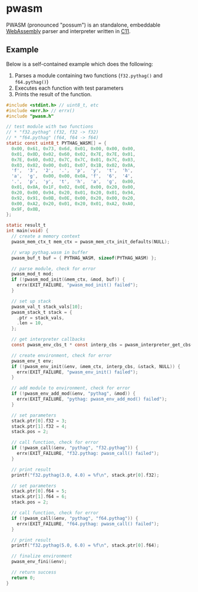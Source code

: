 # pwasm

PWASM (pronounced "possum") is an standalone, embeddable [WebAssembly][]
parser and interpreter written in [C11][].

## Example

Below is a self-contained example which does the following:

1. Parses a module containing two functions (`f32.pythag()` and
   `f64.pythag()`)
2. Executes each function with test parameters
3. Prints the result of the function.

```c
#include <stdint.h> // uint8_t, etc
#include <err.h> // errx()
#include "pwasm.h"

// test module with two functions
// * "f32.pythag" (f32, f32 -> f32)
// * "f64.pythag" (f64, f64 -> f64)
static const uint8_t PYTHAG_WASM[] = {
  0x00, 0x61, 0x73, 0x6d, 0x01, 0x00, 0x00, 0x00,
  0x01, 0x0D, 0x02, 0x60, 0x02, 0x7E, 0x7E, 0x01,
  0x7E, 0x60, 0x02, 0x7C, 0x7C, 0x01, 0x7C, 0x03,
  0x03, 0x02, 0x00, 0x01, 0x07, 0x1B, 0x02, 0x0A,
  'f',  '3',  '2',  '.',  'p',  'y',  't',  'h',
  'a',  'g',  0x00, 0x00, 0x0A, 'f',  '6',  '4',
  '.',  'p',  'y',  't',  'h',  'a',  'g',  0x00,
  0x01, 0x0A, 0x1F, 0x02, 0x0E, 0x00, 0x20, 0x00,
  0x20, 0x00, 0x94, 0x20, 0x01, 0x20, 0x01, 0x94,
  0x92, 0x91, 0x0B, 0x0E, 0x00, 0x20, 0x00, 0x20,
  0x00, 0xA2, 0x20, 0x01, 0x20, 0x01, 0xA2, 0xA0,
  0x9F, 0x0B,
};

static result_t
int main(void) {
  // create a memory context
  pwasm_mem_ctx_t mem_ctx = pwasm_mem_ctx_init_defaults(NULL);

  // wrap pythag.wasm in buffer
  pwasm_buf_t buf = { PYTHAG_WASM, sizeof(PYTHAG_WASM) };

  // parse module, check for error
  pwasm_mod_t mod;
  if (!pwasm_mod_init(&mem_ctx, &mod, buf)) {
    errx(EXIT_FAILURE, "pwasm_mod_init() failed");
  }

  // set up stack
  pwasm_val_t stack_vals[10];
  pwasm_stack_t stack = {
    .ptr = stack_vals,
    .len = 10,
  };

  // get interpreter callbacks
  const pwasm_env_cbs_t * const interp_cbs = pwasm_interpreter_get_cbs();

  // create environment, check for error
  pwasm_env_t env;
  if (!pwasm_env_init(&env, &mem_ctx, interp_cbs, &stack, NULL)) {
    errx(EXIT_FAILURE, "pwasm_env_init() failed");
  }

  // add module to environment, check for error
  if (!pwasm_env_add_mod(&env, "pythag", &mod)) {
    errx(EXIT_FAILURE, "pythag: pwasm_env_add_mod() failed");
  }

  // set parameters
  stack.ptr[0].f32 = 3;
  stack.ptr[1].f32 = 4;
  stack.pos = 2;

  // call function, check for error
  if (!pwasm_call(&env, "pythag", "f32.pythag")) {
    errx(EXIT_FAILURE, "f32.pythag: pwasm_call() failed");
  }

  // print result
  printf("f32.pythag(3.0, 4.0) = %f\n", stack.ptr[0].f32);

  // set parameters
  stack.ptr[0].f64 = 5;
  stack.ptr[1].f64 = 6;
  stack.pos = 2;

  // call function, check for error
  if (!pwasm_call(&env, "pythag", "f64.pythag")) {
    errx(EXIT_FAILURE, "f64.pythag: pwasm_call() failed");
  }

  // print result
  printf("f32.pythag(5.0, 6.0) = %f\n", stack.ptr[0].f64);

  // finalize environment
  pwasm_env_fini(&env);

  // return success
  return 0;
}
```

[webassembly]: https://en.wikipedia.org/wiki/WebAssembly
[c11]: https://en.wikipedia.org/wiki/C11_(C_standard_revision)
